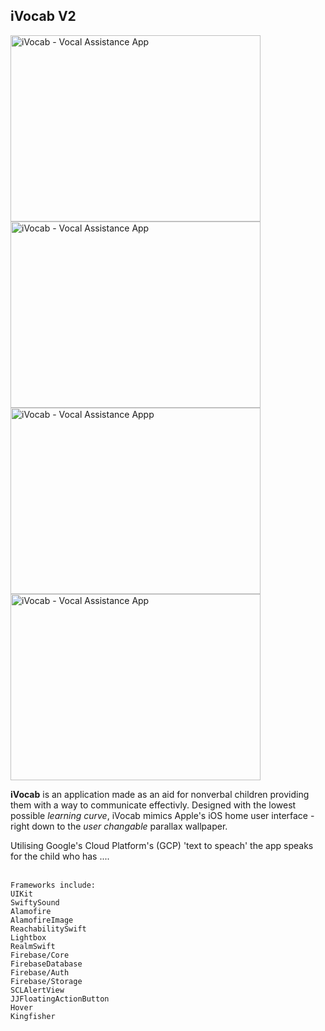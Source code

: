 ## iVocab V2

<p align="left">
    <img src="/assets/iVocab_V2-image1.png" width="400" height="298" title="iVocab - Vocal Assistance App">
    <img src="/assets/iVocab_V2-image2.png" width="400" height="298" title="iVocab - Vocal Assistance App">
    <img src="/assets/iVocab_V2-image3.png" width="400" height="298" title="iVocab - Vocal Assistance Appp">
    <img src="/assets/iVocab_V2-image4.png" width="400" height="298" title="iVocab - Vocal Assistance App">
</p> 

**iVocab** is an application made as an aid for nonverbal children providing them with a way to communicate effectivly. Designed with the lowest possible *learning curve*, iVocab mimics Apple's iOS home user interface - right down to the *user changable* parallax wallpaper. 

Utilising Google's Cloud Platform's (GCP) 'text to speach' the app speaks for the child who has .... <br/> <br/>

```
Frameworks include:
UIKit
SwiftySound
Alamofire
AlamofireImage
ReachabilitySwift
Lightbox
RealmSwift
Firebase/Core
FirebaseDatabase
Firebase/Auth
Firebase/Storage
SCLAlertView
JJFloatingActionButton
Hover
Kingfisher

```
